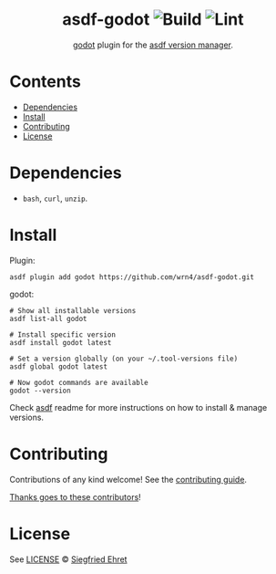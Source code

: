 <div align="center">

# asdf-godot ![Build](https://github.com/nyrst/asdf-godot/workflows/Build/badge.svg) ![Lint](https://github.com/nyrst/asdf-godot/workflows/Lint/badge.svg)

[godot](https://godotengine.org/) plugin for the [asdf version manager](https://asdf-vm.com).

</div>

# Contents

- [Dependencies](#dependencies)
- [Install](#install)
- [Contributing](#contributing)
- [License](#license)

# Dependencies

- `bash`, `curl`, `unzip`.

# Install

Plugin:

```shell
asdf plugin add godot https://github.com/wrn4/asdf-godot.git
```

godot:

```shell
# Show all installable versions
asdf list-all godot

# Install specific version
asdf install godot latest

# Set a version globally (on your ~/.tool-versions file)
asdf global godot latest

# Now godot commands are available
godot --version
```

Check [asdf](https://github.com/asdf-vm/asdf) readme for more instructions on how to
install & manage versions.

# Contributing

Contributions of any kind welcome! See the [contributing guide](contributing.md).

[Thanks goes to these contributors](https://github.com/nyrst/asdf-godot/graphs/contributors)!

# License

See [LICENSE](LICENSE) © [Siegfried Ehret](https://github.com/SiegfriedEhret/)
